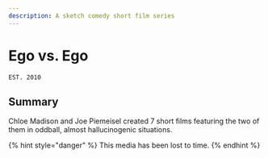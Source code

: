 ```yaml
---
description: A sketch comedy short film series
---
```


# Ego vs. Ego

`EST. 2010`

## Summary

Chloe Madison and Joe Piemeisel created 7 short films featuring the two of them in oddball, almost hallucinogenic situations.&#x20;

{% hint style="danger" %}
This media has been lost to time.
{% endhint %}

